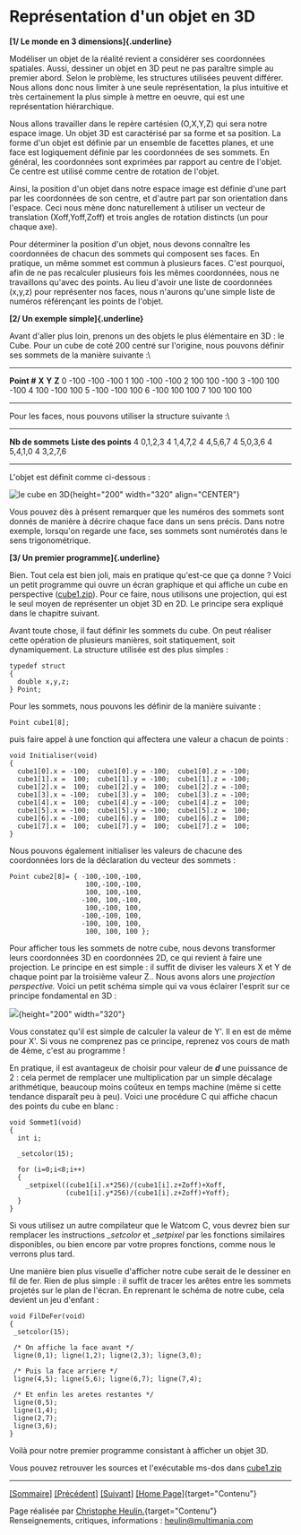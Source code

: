 # Représentation d\'un objet en 3D

**[1/ Le monde en 3 dimensions]{.underline}**

Modéliser un objet de la réalité revient a considérer ses coordonnées
spatiales. Aussi, dessiner un objet en 3D peut ne pas paraître simple au
premier abord. Selon le problème, les structures utilisées peuvent
différer. Nous allons donc nous limiter à une seule représentation, la
plus intuitive et très certainement la plus simple à mettre en oeuvre,
qui est une représentation hiérarchique.

Nous allons travailler dans le repère cartésien (O,X,Y,Z) qui sera notre
espace image. Un objet 3D est caractérisé par sa forme et sa position.
La forme d\'un objet est définie par un ensemble de facettes planes, et
une face est logiquement définie par les coordonnées de ses sommets. En
général, les coordonnées sont exprimées par rapport au centre de
l\'objet. Ce centre est utilisé comme centre de rotation de l\'objet.

Ainsi, la position d\'un objet dans notre espace image est définie
d\'une part par les coordonnées de son centre, et d\'autre part par son
orientation dans l\'espace. Ceci nous mène donc naturellement à utiliser
un vecteur de translation (Xoff,Yoff,Zoff) et trois angles de rotation
distincts (un pour chaque axe).

Pour déterminer la position d\'un objet, nous devons connaître les
coordonnées de chacun des sommets qui composent ses faces. En pratique,
un même sommet est commun à plusieurs faces. C\'est pourquoi, afin de ne
pas recalculer plusieurs fois les mêmes coordonnées, nous ne travaillons
qu\'avec des points. Au lieu d\'avoir une liste de coordonnées (x,y,z)
pour représenter nos faces, nous n\'aurons qu\'une simple liste de
numéros référençant les points de l\'objet.

**[2/ Un exemple simple]{.underline}**

Avant d\'aller plus loin, prenons un des objets le plus élémentaire en
3D : le Cube. Pour un cube de coté 200 centré sur l\'origine, nous
pouvons définir ses sommets de la manière suivante :\

  -------------- ------- ------- -------
  **Point \#**   **X**   **Y**   **Z**
  0              -100    -100    -100
  1              100     -100    -100
  2              100     100     -100
  3              -100    100     -100
  4              100     -100    100
  5              -100    -100    100
  6              -100    100     100
  7              100     100     100
  -------------- ------- ------- -------

Pour les faces, nous pouvons utiliser la structure suivante :\

  ------------------- ----------------------
  **Nb de sommets**   **Liste des points**
  4                   0,1,2,3
  4                   1,4,7,2
  4                   4,5,6,7
  4                   5,0,3,6
  4                   5,4,1,0
  4                   3,2,7,6
  ------------------- ----------------------

L\'objet est définit comme ci-dessous :

![le cube en 3D](cube.gif){height="200" width="320" align="CENTER"}

Vous pouvez dès à présent remarquer que les numéros des sommets sont
donnés de manière à décrire chaque face dans un sens précis. Dans notre
exemple, lorsqu\'on regarde une face, ses sommets sont numérotés dans le
sens trigonométrique.

**[3/ Un premier programme]{.underline}**

Bien. Tout cela est bien joli, mais en pratique qu\'est-ce que ça donne
? Voici un petit programme qui ouvre un écran graphique et qui affiche
un cube en perspective ([cube1.zip](cube1.zip)). Pour ce faire, nous
utilisons une projection, qui est le seul moyen de représenter un objet
3D en 2D. Le principe sera expliqué dans le chapitre suivant.

Avant toute chose, il faut définir les sommets du cube. On peut réaliser
cette opération de plusieurs manières, soit statiquement, soit
dynamiquement. La structure utilisée est des plus simples :

    typedef struct
    {
      double x,y,z;
    } Point;

Pour les sommets, nous pouvons les définir de la manière suivante :

    Point cube1[8];

puis faire appel à une fonction qui affectera une valeur a chacun de
points :

    void Initialiser(void)
    {
      cube1[0].x = -100;  cube1[0].y = -100;  cube1[0].z = -100;
      cube1[1].x =  100;  cube1[1].y = -100;  cube1[1].z = -100;
      cube1[2].x =  100;  cube1[2].y =  100;  cube1[2].z = -100;
      cube1[3].x = -100;  cube1[3].y =  100;  cube1[3].z = -100;
      cube1[4].x =  100;  cube1[4].y = -100;  cube1[4].z =  100;
      cube1[5].x = -100;  cube1[5].y = -100;  cube1[5].z =  100;
      cube1[6].x = -100;  cube1[6].y =  100;  cube1[6].z =  100;
      cube1[7].x =  100;  cube1[7].y =  100;  cube1[7].z =  100;
    }

Nous pouvons également initialiser les valeurs de chacune des
coordonnées lors de la déclaration du vecteur des sommets :

    Point cube2[8]= { -100,-100,-100,
                       100,-100,-100,
                       100, 100,-100,
                      -100, 100,-100,
                       100,-100, 100,
                      -100,-100, 100,
                      -100, 100, 100,
                       100, 100, 100 };

Pour afficher tous les sommets de notre cube, nous devons transformer
leurs coordonnées 3D en coordonnées 2D, ce qui revient à faire une
projection. Le principe en est simple : il suffit de diviser les valeurs
X et Y de chaque point par la troisième valeur Z.. Nous avons alors une
*projection perspective.* Voici un petit schéma simple qui va vous
éclairer l\'esprit sur ce principe fondamental en 3D :

![](perspec.gif){height="200" width="320"}

Vous constatez qu\'il est simple de calculer la valeur de Y\'. Il en est
de même pour X\'. Si vous ne comprenez pas ce principe, reprenez vos
cours de math de 4ème, c\'est au programme !

En pratique, il est avantageux de choisir pour valeur de ***d*** une
puissance de 2 : cela permet de remplacer une multiplication par un
simple décalage arithmétique, beaucoup moins coûteux en temps machine
(même si cette tendance disparaît peu à peu). Voici une procédure C qui
affiche chacun des points du cube en blanc :

    void Sommet1(void)
    {
      int i;

      _setcolor(15);

      for (i=0;i<8;i++)
      {
        _setpixel((cube1[i].x*256)/(cube1[i].z+Zoff)+Xoff,
                  (cube1[i].y*256)/(cube1[i].z+Zoff)+Yoff);
      }
    }

Si vous utilisez un autre compilateur que le Watcom C, vous devrez bien
sur remplacer les instructions *\_setcolor* et \_*setpixel* par les
fonctions similaires disponibles, ou bien encore par votre propres
fonctions, comme nous le verrons plus tard.

Une manière bien plus visuelle d\'afficher notre cube serait de le
dessiner en fil de fer. Rien de plus simple : il suffit de tracer les
arêtes entre les sommets projetés sur le plan de l\'écran. En reprenant
le schéma de notre cube, cela devient un jeu d\'enfant :

    void FilDeFer(void)
    {
     _setcolor(15);

     /* On affiche la face avant */
     ligne(0,1); ligne(1,2); ligne(2,3); ligne(3,0);

     /* Puis la face arriere */
     ligne(4,5); ligne(5,6); ligne(6,7); ligne(7,4);

     /* Et enfin les aretes restantes */
     ligne(0,5);
     ligne(1,4);
     ligne(2,7);
     ligne(3,6);
    }

Voilà pour notre premier programme consistant à afficher un objet 3D.

Vous pouvez retrouver les sources et l\'exécutable ms-dos dans
[cube1.zip](cube1.c)

------------------------------------------------------------------------

[\[Sommaire\]](Plan3D.html) [\[Précédent\]](chap1.html)
[\[Suivant\]](chap3.html) [\[Home
Page\]](../accueil.html){target="Contenu"}

Page réalisée par [Christophe Heulin.](../cv.html){target="Contenu"}\
Renseignements, critiques, informations : <heulin@multimania.com>
